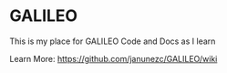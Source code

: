 GALILEO
=======

This is my place for GALILEO Code and Docs as I learn


Learn More: https://github.com/janunezc/GALILEO/wiki
